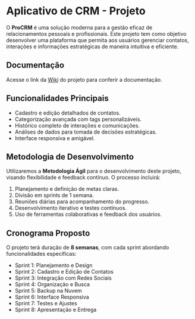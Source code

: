 # Aplicativo de CRM - Projeto

O **ProCRM** é uma solução moderna para a gestão eficaz de relacionamentos pessoais e profissionais. Este projeto tem como objetivo desenvolver uma plataforma que permita aos usuários gerenciar contatos, interações e informações estratégicas de maneira intuitiva e eficiente.


## Documentação

Acesse o link da [Wiki](https://github.com/tassid/projeto-poo/wiki) do projeto para conferir a documentação.

## Funcionalidades Principais

- Cadastro e edição detalhados de contatos.
- Categorização avançada com tags personalizáveis.
- Histórico completo de interações e comunicações.
- Análises de dados para tomada de decisões estratégicas.
- Interface responsiva e amigável.

## Metodologia de Desenvolvimento

Utilizaremos a **Metodologia Ágil** para o desenvolvimento deste projeto, visando flexibilidade e feedback contínuo. O processo incluirá:

1. Planejamento e definição de metas claras.
2. Divisão em sprints de 1 semana.
3. Reuniões diárias para acompanhamento do progresso.
4. Desenvolvimento iterativo e testes contínuos.
5. Uso de ferramentas colaborativas e feedback dos usuários.

## Cronograma Proposto

O projeto terá duração de **8 semanas**, com cada sprint abordando funcionalidades específicas:

- Sprint 1: Planejamento e Design
- Sprint 2: Cadastro e Edição de Contatos
- Sprint 3: Integração com Redes Sociais
- Sprint 4: Organização e Busca
- Sprint 5: Backup na Nuvem
- Sprint 6: Interface Responsiva
- Sprint 7: Testes e Ajustes
- Sprint 8: Apresentação e Entrega

